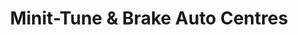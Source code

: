 ---
title: "Minit-Tune & Brake Auto Centres"
url: /richmond/minit-tune-and-brake-auto-centres/
shop: car repair
---
